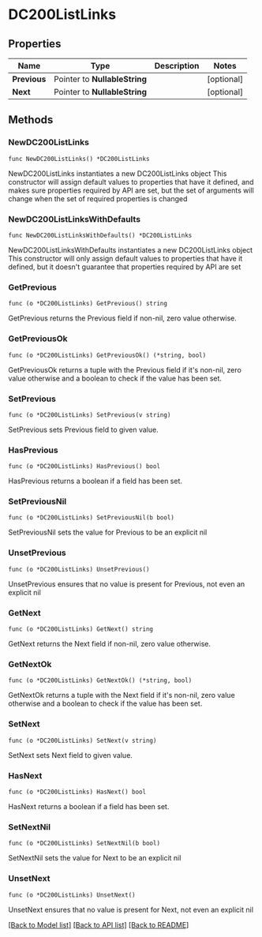 # DC200ListLinks

## Properties

Name | Type | Description | Notes
------------ | ------------- | ------------- | -------------
**Previous** | Pointer to **NullableString** |  | [optional] 
**Next** | Pointer to **NullableString** |  | [optional] 

## Methods

### NewDC200ListLinks

`func NewDC200ListLinks() *DC200ListLinks`

NewDC200ListLinks instantiates a new DC200ListLinks object
This constructor will assign default values to properties that have it defined,
and makes sure properties required by API are set, but the set of arguments
will change when the set of required properties is changed

### NewDC200ListLinksWithDefaults

`func NewDC200ListLinksWithDefaults() *DC200ListLinks`

NewDC200ListLinksWithDefaults instantiates a new DC200ListLinks object
This constructor will only assign default values to properties that have it defined,
but it doesn't guarantee that properties required by API are set

### GetPrevious

`func (o *DC200ListLinks) GetPrevious() string`

GetPrevious returns the Previous field if non-nil, zero value otherwise.

### GetPreviousOk

`func (o *DC200ListLinks) GetPreviousOk() (*string, bool)`

GetPreviousOk returns a tuple with the Previous field if it's non-nil, zero value otherwise
and a boolean to check if the value has been set.

### SetPrevious

`func (o *DC200ListLinks) SetPrevious(v string)`

SetPrevious sets Previous field to given value.

### HasPrevious

`func (o *DC200ListLinks) HasPrevious() bool`

HasPrevious returns a boolean if a field has been set.

### SetPreviousNil

`func (o *DC200ListLinks) SetPreviousNil(b bool)`

 SetPreviousNil sets the value for Previous to be an explicit nil

### UnsetPrevious
`func (o *DC200ListLinks) UnsetPrevious()`

UnsetPrevious ensures that no value is present for Previous, not even an explicit nil
### GetNext

`func (o *DC200ListLinks) GetNext() string`

GetNext returns the Next field if non-nil, zero value otherwise.

### GetNextOk

`func (o *DC200ListLinks) GetNextOk() (*string, bool)`

GetNextOk returns a tuple with the Next field if it's non-nil, zero value otherwise
and a boolean to check if the value has been set.

### SetNext

`func (o *DC200ListLinks) SetNext(v string)`

SetNext sets Next field to given value.

### HasNext

`func (o *DC200ListLinks) HasNext() bool`

HasNext returns a boolean if a field has been set.

### SetNextNil

`func (o *DC200ListLinks) SetNextNil(b bool)`

 SetNextNil sets the value for Next to be an explicit nil

### UnsetNext
`func (o *DC200ListLinks) UnsetNext()`

UnsetNext ensures that no value is present for Next, not even an explicit nil

[[Back to Model list]](../README.md#documentation-for-models) [[Back to API list]](../README.md#documentation-for-api-endpoints) [[Back to README]](../README.md)


